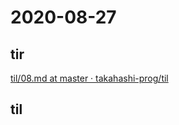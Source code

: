 # 2020-08-27

## tir
[til/08\.md at master · takahashi\-prog/til](https://github.com/takahashi-prog/til/blob/master/tir/2020/08.md#27)

## til
